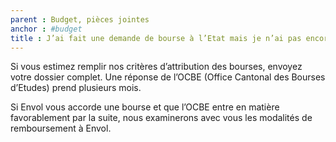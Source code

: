```yaml
---
parent : Budget, pièces jointes
anchor : #budget
title : J’ai fait une demande de bourse à l’Etat mais je n’ai pas encore de réponse. Puis-je vous envoyer mon dossier ?
---
```

Si vous estimez remplir nos critères d’attribution des bourses, envoyez votre dossier complet. Une réponse de l’OCBE (Office Cantonal des Bourses d’Etudes) prend plusieurs mois.

Si Envol vous accorde une bourse et que l’OCBE entre en matière favorablement par la suite, nous examinerons avec vous les modalités de remboursement à Envol.
